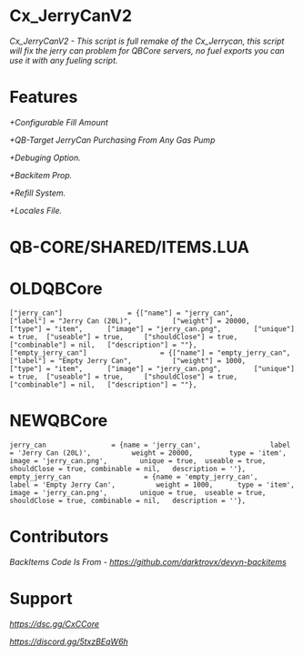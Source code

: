 # Cx_JerryCanV2
*Cx_JerryCanV2 - This script is full remake of the Cx_Jerrycan, this script will fix the jerry can problem for QBCore servers, no fuel exports you can use it with any fueling script.*

# Features
*+Configurable Fill Amount*

*+QB-Target JerryCan Purchasing From Any Gas Pump*

*+Debuging Option.*

*+Backitem Prop.*

*+Refill System.*

*+Locales File.*

# QB-CORE/SHARED/ITEMS.LUA
# OLDQBCore
    ["jerry_can"] 				 = {["name"] = "jerry_can", 				["label"] = "Jerry Can (20L)", 			["weight"] = 20000, 		["type"] = "item", 		["image"] = "jerry_can.png", 		["unique"] = true, 	["useable"] = true, 	["shouldClose"] = true, ["combinable"] = nil,   ["description"] = ""},
    ["empty_jerry_can"] 				 = {["name"] = "empty_jerry_can", 				["label"] = "Empty Jerry Can", 			["weight"] = 1000, 		["type"] = "item", 		["image"] = "jerry_can.png", 		["unique"] = true, 	["useable"] = true, 	["shouldClose"] = true, ["combinable"] = nil,   ["description"] = ""},

# NEWQBCore
    jerry_can 				 = {name = 'jerry_can', 				label = 'Jerry Can (20L)', 			weight = 20000, 		type = 'item', 		image = 'jerry_can.png', 		unique = true, 	useable = true, 	shouldClose = true, combinable = nil,   description = ''},
    empty_jerry_can 				 = {name = 'empty_jerry_can', 				label = 'Empty Jerry Can', 			weight = 1000, 		type = 'item', 		image = 'jerry_can.png', 		unique = true, 	useable = true, 	shouldClose = true, combinable = nil,   description = ''},
  
# Contributors
*BackItems Code Is From - https://github.com/darktrovx/devyn-backitems*

# Support
*https://dsc.gg/CxCCore*

*https://discord.gg/5txzBEqW6h*
